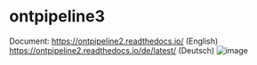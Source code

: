 # ontpipeline3
Document: https://ontpipeline2.readthedocs.io/ (English) https://ontpipeline2.readthedocs.io/de/latest/ (Deutsch)
![image](https://github.com/xlinxlin/ontpipeline3/blob/master/OntPipeline3/img/screenshot.png)

